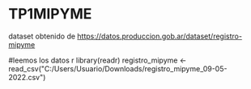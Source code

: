 # TP1MIPYME
dataset obtenido de https://datos.produccion.gob.ar/dataset/registro-mipyme

#leemos los datos
r
library(readr)
registro_mipyme <- read_csv("C:/Users/Usuario/Downloads/registro_mipyme_09-05-2022.csv")
